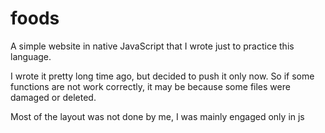 # foods

A simple website in native JavaScript that I wrote just to practice this language.

I wrote it pretty long time ago, but decided to push it only now. So if some functions are not work correctly, it may be because some files were damaged or deleted.

Most of the layout was not done by me, I was mainly engaged only in js
